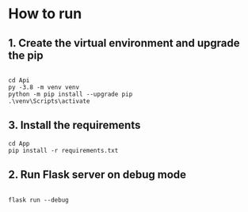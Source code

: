 # How to run
## 1. Create the virtual environment and upgrade the pip
```

cd Api
py -3.8 -m venv venv
python -m pip install --upgrade pip
.\venv\Scripts\activate

```
## 3. Install the requirements
```
cd App
pip install -r requirements.txt

```

## 2. Run Flask server on debug mode
```

flask run --debug

```
